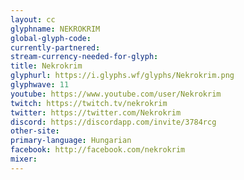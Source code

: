 ```yaml
---
layout: cc
glyphname: NEKROKRIM
global-glyph-code: 
currently-partnered: 
stream-currency-needed-for-glyph: 
title: Nekrokrim
glyphurl: https://i.glyphs.wf/glyphs/Nekrokrim.png
glyphwave: 11
youtube: https://www.youtube.com/user/Nekrokrim
twitch: https://twitch.tv/nekrokrim
twitter: https://twitter.com/Nekrokrim
discord: https://discordapp.com/invite/3784rcg
other-site: 
primary-language: Hungarian
facebook: http://facebook.com/nekrokrim
mixer: 
---
```


